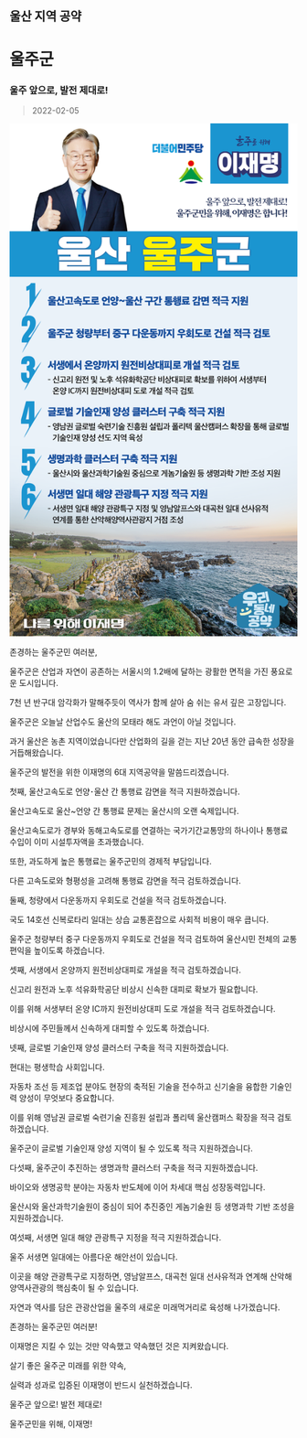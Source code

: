 ## 울산 지역 공약

# 울주군

### 울주 앞으로, 발전 제대로!
> 2022-02-05

![울주군 지역공약](./005_007_004.png)

존경하는 울주군민 여러분,

 

울주군은 산업과 자연이 공존하는 서울시의 1.2배에 달하는 광활한 면적을 가진 풍요로운 도시입니다. 

7천 년 반구대 암각화가 말해주듯이 역사가 함께 살아 숨 쉬는 유서 깊은 고장입니다. 

 

울주군은 오늘날 산업수도 울산의 모태라 해도 과언이 아닐 것입니다. 

과거 울산은 농촌 지역이었습니다만 산업화의 길을 걷는 지난 20년 동안 급속한 성장을 거듭해왔습니다. 

울주군의 발전을 위한 이재명의 6대 지역공약을 말씀드리겠습니다.

 

첫째, 울산고속도로 언양･울산 간 통행료 감면을 적극 지원하겠습니다.




울산고속도로 울산~언양 간 통행료 문제는 울산시의 오랜 숙제입니다.

울산고속도로가 경부와 동해고속도로를 연결하는 국가기간교통망의 하나이나 통행료 수입이 이미 시설투자액을 초과했습니다. 

또한, 과도하게 높은 통행료는 울주군민의 경제적 부담입니다. 

다른 고속도로와 형평성을 고려해 통행료 감면을 적극 검토하겠습니다.

 

둘째, 청량에서 다운동까지 우회도로 건설을 적극 검토하겠습니다.




국도 14호선 신복로타리 일대는 상습 교통혼잡으로 사회적 비용이 매우 큽니다.  

울주군 청량부터 중구 다운동까지 우회도로 건설을 적극 검토하여 울산시민 전체의 교통 편익을 높이도록 하겠습니다.

 

셋째, 서생에서 온양까지 원전비상대피로 개설을 적극 검토하겠습니다.




신고리 원전과 노후 석유화학공단 비상시 신속한 대피로 확보가 필요합니다.

이를 위해 서생부터 온양 IC까지 원전비상대피 도로 개설을 적극 검토하겠습니다.  

비상시에 주민들께서 신속하게 대피할 수 있도록 하겠습니다.

 

넷째, 글로벌 기술인재 양성 클러스터 구축을 적극 지원하겠습니다.




현대는 평생학습 사회입니다. 

자동차 조선 등 제조업 분야도 현장의 축적된 기술을 전수하고 신기술을 융합한 기술인력 양성이 무엇보다 중요합니다.

이를 위해 영남권 글로벌 숙련기술 진흥원 설립과 폴리텍 울산캠퍼스 확장을 적극 검토하겠습니다. 

울주군이 글로벌 기술인재 양성 지역이 될 수 있도록 적극 지원하겠습니다.

 

다섯째, 울주군이 추진하는 생명과학 클러스터 구축을 적극 지원하겠습니다.




바이오와 생명공학 분야는 자동차 반도체에 이어 차세대 핵심 성장동력입니다.

울산시와 울산과학기술원이 중심이 되어 추진중인 게놈기술원 등 생명과학 기반 조성을 지원하겠습니다.  

 

여섯째, 서생면 일대 해양 관광특구 지정을 적극 지원하겠습니다.




울주 서생면 일대에는 아름다운 해안선이 있습니다.

이곳을 해양 관광특구로 지정하면, 영남알프스, 대곡천 일대 선사유적과 연계해 산악해양역사관광의 핵심축이 될 수 있습니다.  

자연과 역사를 담은 관광산업을 울주의 새로운 미래먹거리로 육성해 나가겠습니다. 

 

 

 

존경하는 울주군민 여러분!

 

이재명은 지킬 수 있는 것만 약속했고 약속했던 것은 지켜왔습니다.

살기 좋은 울주군 미래를 위한 약속,

실력과 성과로 입증된 이재명이 반드시 실천하겠습니다.

 

울주군 앞으로! 발전 제대로! 

울주군민을 위해, 이재명!